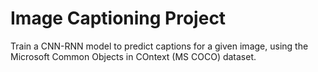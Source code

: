 # Image Captioning Project

Train a CNN-RNN model to predict captions for a given image, using the Microsoft Common Objects in COntext (MS COCO) dataset. 
